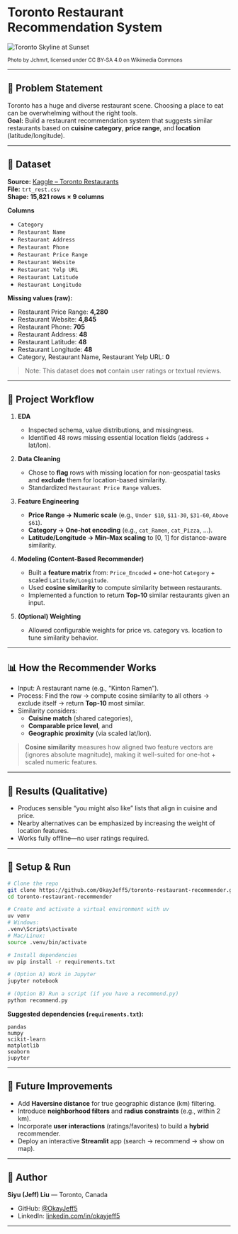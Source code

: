 # Toronto Restaurant Recommendation System

![Toronto Skyline at Sunset](https://upload.wikimedia.org/wikipedia/commons/3/3c/Sunset_Toronto_Skyline_Panorama_Crop_from_Snake_Island.jpg)

<sub>Photo by Jchmrt, licensed under CC BY‑SA 4.0 on Wikimedia Commons</sub>

---

## 📌 Problem Statement

Toronto has a huge and diverse restaurant scene. Choosing a place to eat can be overwhelming without the right tools.  
**Goal:** Build a restaurant recommendation system that suggests similar restaurants based on **cuisine category**, **price range**, and **location** (latitude/longitude).

---

## 📁 Dataset

**Source:** [Kaggle – Toronto Restaurants](https://www.kaggle.com/datasets/kevinbi/toronto-restaurants)  
**File:** `trt_rest.csv`  
**Shape:** **15,821 rows × 9 columns**

**Columns**

- `Category`
- `Restaurant Name`
- `Restaurant Address`
- `Restaurant Phone`
- `Restaurant Price Range`
- `Restaurant Website`
- `Restaurant Yelp URL`
- `Restaurant Latitude`
- `Restaurant Longitude`

**Missing values (raw):**

- Restaurant Price Range: **4,280**
- Restaurant Website: **4,845**
- Restaurant Phone: **705**
- Restaurant Address: **48**
- Restaurant Latitude: **48**
- Restaurant Longitude: **48**
- Category, Restaurant Name, Restaurant Yelp URL: **0**

> Note: This dataset does **not** contain user ratings or textual reviews.

---

## 🧠 Project Workflow

1. **EDA**

   - Inspected schema, value distributions, and missingness.
   - Identified 48 rows missing essential location fields (address + lat/lon).

2. **Data Cleaning**

   - Chose to **flag** rows with missing location for non-geospatial tasks and **exclude** them for location-based similarity.
   - Standardized `Restaurant Price Range` values.

3. **Feature Engineering**

   - **Price Range → Numeric scale** (e.g., `Under $10`, `$11-30`, `$31-60`, `Above $61`).
   - **Category → One-hot encoding** (e.g., `cat_Ramen`, `cat_Pizza`, …).
   - **Latitude/Longitude → Min–Max scaling** to [0, 1] for distance-aware similarity.

4. **Modeling (Content-Based Recommender)**

   - Built a **feature matrix** from: `Price_Encoded` + one-hot `Category` + scaled `Latitude/Longitude`.
   - Used **cosine similarity** to compute similarity between restaurants.
   - Implemented a function to return **Top-10** similar restaurants given an input.

5. **(Optional) Weighting**
   - Allowed configurable weights for price vs. category vs. location to tune similarity behavior.

---

## 📊 How the Recommender Works

- Input: A restaurant name (e.g., “Kinton Ramen”).
- Process: Find the row → compute cosine similarity to all others → exclude itself → return **Top-10** most similar.
- Similarity considers:
  - **Cuisine match** (shared categories),
  - **Comparable price level**, and
  - **Geographic proximity** (via scaled lat/lon).

> **Cosine similarity** measures how aligned two feature vectors are (ignores absolute magnitude), making it well-suited for one-hot + scaled numeric features.

---

## 🧪 Results (Qualitative)

- Produces sensible “you might also like” lists that align in cuisine and price.
- Nearby alternatives can be emphasized by increasing the weight of location features.
- Works fully offline—no user ratings required.

---

## 🧰 Setup & Run

```bash
# Clone the repo
git clone https://github.com/OkayJeff5/toronto-restaurant-recommender.git
cd toronto-restaurant-recommender

# Create and activate a virtual environment with uv
uv venv
# Windows:
.venv\Scripts\activate
# Mac/Linux:
source .venv/bin/activate

# Install dependencies
uv pip install -r requirements.txt

# (Option A) Work in Jupyter
jupyter notebook

# (Option B) Run a script (if you have a recommend.py)
python recommend.py
```

**Suggested dependencies (`requirements.txt`):**

```
pandas
numpy
scikit-learn
matplotlib
seaborn
jupyter
```

---

## 🚀 Future Improvements

- Add **Haversine distance** for true geographic distance (km) filtering.
- Introduce **neighborhood filters** and **radius constraints** (e.g., within 2 km).
- Incorporate **user interactions** (ratings/favorites) to build a **hybrid** recommender.
- Deploy an interactive **Streamlit** app (search → recommend → show on map).

---

## 👤 Author

**Siyu (Jeff) Liu** — Toronto, Canada

- GitHub: [@OkayJeff5](https://github.com/OkayJeff5)
- LinkedIn: [linkedin.com/in/okayjeff5](https://www.linkedin.com/in/okayjeff5)

---
